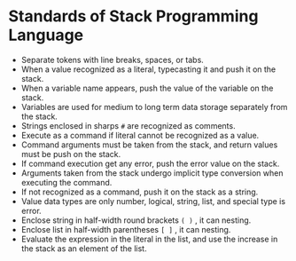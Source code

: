 #  Standards of Stack Programming Language
- Separate tokens with line breaks, spaces, or tabs.
- When a value recognized as a literal, typecasting it and push it on the stack.
- When a variable name appears, push the value of the variable on the stack.
- Variables are used for medium to long term data storage separately from the stack.
- Strings enclosed in sharps `#` are recognized as comments.
- Execute as a command if literal cannot be recognized as a value.
- Command arguments must be taken from the stack, and return values must be push on the stack.
- If command execution get any error, push the error value on the stack.
- Arguments taken from the stack undergo implicit type conversion when executing the command.
- If not recognized as a command, push it on the stack as a string.
- Value data types are only number, logical, string, list, and special type is error.
- Enclose string in half-width round brackets `( )` , it can nesting.
- Enclose list in half-width parentheses `[ ]` , it can nesting.
- Evaluate the expression in the literal in the list, and use the increase in the stack as an element of the list.
